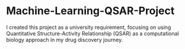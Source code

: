 # Machine-Learning-QSAR-Project
I created this project as a university requirement, focusing on using Quantitative Structure-Activity Relationship (QSAR) as a computational biology approach in my drug discovery journey. 
